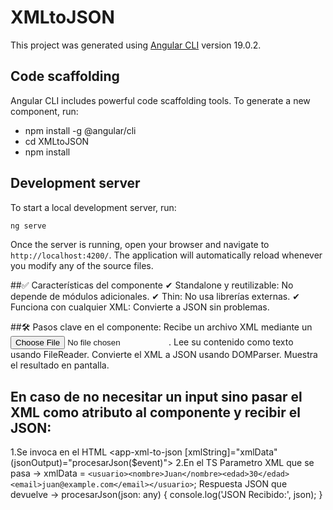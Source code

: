 # XMLtoJSON

This project was generated using [Angular CLI](https://github.com/angular/angular-cli) version 19.0.2.
## Code scaffolding
Angular CLI includes powerful code scaffolding tools. To generate a new component, run:
  - npm install -g @angular/cli
  - cd XMLtoJSON
  - npm install
## Development server
To start a local development server, run:
```bash
ng serve
```
Once the server is running, open your browser and navigate to `http://localhost:4200/`. The application will automatically reload whenever you modify any of the source files.

##✅ Características del componente
✔ Standalone y reutilizable: No depende de módulos adicionales.
✔ Thin: No usa librerías externas.
✔ Funciona con cualquier XML: Convierte a JSON sin problemas.

##🛠️ Pasos clave en el componente:
Recibe un archivo XML mediante un <input type="file">.
Lee su contenido como texto usando FileReader.
Convierte el XML a JSON usando DOMParser.
Muestra el resultado en pantalla.

## En caso de no necesitar un input sino pasar el XML como atributo al componente y recibir el JSON:
1.Se invoca en el HTML
    <app-xml-to-json 
      [xmlString]="xmlData" 
       (jsonOutput)="procesarJson($event)">
    </app-xml-to-json>
2.En el TS
  Parametro XML que se pasa -> xmlData = `<usuario><nombre>Juan</nombre><edad>30</edad><email>juan@example.com</email></usuario>`;
  Respuesta JSON que devuelve -> procesarJson(json: any) {
                                    console.log('JSON Recibido:', json);
                                  }
